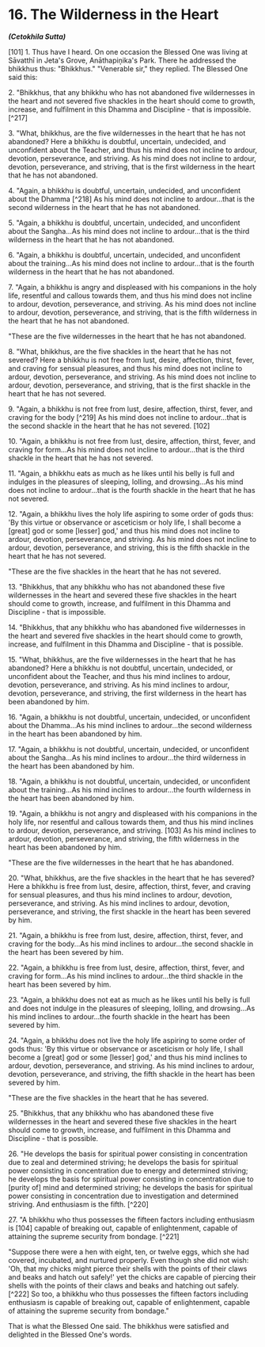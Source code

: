 # 16. The Wilderness in the Heart
***(Cetokhila Sutta)***

[101] 1. Thus have I heard. On one occasion the Blessed One was living at Sāvatthī in Jeta's Grove, Anāthapiṇ̣ika's Park. There he addressed the bhikkhus thus: "Bhikkhus." "Venerable sir," they replied. The Blessed One said this:

2\. "Bhikkhus, that any bhikkhu who has not abandoned five wildernesses in the heart and not severed five shackles in the heart should come to growth, increase, and fulfilment in this Dhamma and Discipline - that is impossible. [^217]

<!--pg-->
3\. "What, bhikkhus, are the five wildernesses in the heart that he has not abandoned? Here a bhikkhu is doubtful, uncertain, undecided, and unconfident about the Teacher, and thus his mind does not incline to ardour, devotion, perseverance, and striving. As his mind does not incline to ardour, devotion, perseverance, and striving, that is the first wilderness in the heart that he has not abandoned.

4\. "Again, a bhikkhu is doubtful, uncertain, undecided, and unconfident about the Dhamma [^218] As his mind does not incline to ardour...that is the second wilderness in the heart that he has not abandoned.

5\. "Again, a bhikkhu is doubtful, uncertain, undecided, and unconfident about the Sangha...As his mind does not incline to ardour...that is the third wilderness in the heart that he has not abandoned.

6\. "Again, a bhikkhu is doubtful, uncertain, undecided, and unconfident about the training...As his mind does not incline to ardour...that is the fourth wilderness in the heart that he has not abandoned.

7\. "Again, a bhikkhu is angry and displeased with his companions in the holy life, resentful and callous towards them, and thus his mind does not incline to ardour, devotion, perseverance,
and striving. As his mind does not incline to ardour, devotion, perseverance, and striving, that is the fifth wilderness in the heart that he has not abandoned.

"These are the five wildernesses in the heart that he has not abandoned.

<!--pg-->
8\. "What, bhikkhus, are the five shackles in the heart that he has not severed? Here a bhikkhu is not free from lust, desire, affection, thirst, fever, and craving for sensual pleasures, and thus his mind does not incline to ardour, devotion, perseverance, and striving. As his mind does not incline to ardour, devotion, perseverance, and striving, that is the first shackle in the heart that he has not severed.

9\. "Again, a bhikkhu is not free from lust, desire, affection, thirst, fever, and craving for the body [^219] As his mind does not incline to ardour...that is the second shackle in the heart that he has not severed. [102]

10\. "Again, a bhikkhu is not free from lust, desire, affection, thirst, fever, and craving for form...As his mind does not incline to ardour...that is the third shackle in the heart that he has not severed.

11\. "Again, a bhikkhu eats as much as he likes until his belly is full and indulges in the pleasures of sleeping, lolling, and drowsing...As his mind does not incline to ardour...that is the fourth shackle in the heart that he has not severed.

12\. "Again, a bhikkhu lives the holy life aspiring to some order of gods thus: 'By this virtue or observance or asceticism or holy life, I shall become a [great] god or some [lesser] god,' and thus his mind does not incline to ardour, devotion, perseverance, and striving. As his mind does not incline to ardour, devotion, perseverance, and striving, this is the fifth shackle in the heart that he has not severed.

"These are the five shackles in the heart that he has not severed.

<!--pg-->
13\. "Bhikkhus, that any bhikkhu who has not abandoned these five wildernesses in the heart and severed these five shackles in the heart should come to growth, increase, and fulfilment in this Dhamma and Discipline - that is impossible.

14\. "Bhikkhus, that any bhikkhu who has abandoned five wildernesses in the heart and severed five shackles in the heart should come to growth, increase, and fulfilment in this Dhamma and Discipline - that is possible.

15\. "What, bhikkhus, are the five wildernesses in the heart that he has abandoned? Here a bhikkhu is not doubtful, uncertain, undecided, or unconfident about the Teacher, and thus his mind inclines to ardour, devotion, perseverance, and striving. As his mind inclines to ardour, devotion, perseverance, and striving, the first wilderness in the heart has been abandoned by him.

16\. "Again, a bhikkhu is not doubtful, uncertain, undecided, or unconfident about the Dhamma...As his mind inclines to ardour...the second wilderness in the heart has been abandoned by him.

17\. "Again, a bhikkhu is not doubtful, uncertain, undecided, or unconfident about the Sangha...As his mind inclines to ardour...the third wilderness in the heart has been abandoned by him.

18\. "Again, a bhikkhu is not doubtful, uncertain, undecided, or unconfident about the training...As his mind inclines to ardour...the fourth wilderness in the heart has been abandoned by him.

19\. "Again, a bhikkhu is not angry and displeased with his companions in the holy life, nor resentful and callous towards them, and thus his mind inclines to ardour, devotion, perseverance, and striving. [103] As his mind inclines to ardour, devotion, perseverance, and striving, the fifth wilderness in the heart has been abandoned by him.

"These are the five wildernesses in the heart that he has abandoned.

<!--pg-->
20\. "What, bhikkhus, are the five shackles in the heart that he has severed? Here a bhikkhu is free from lust, desire, affection, thirst, fever, and craving for sensual pleasures, and thus his mind inclines to ardour, devotion, perseverance, and striving. As his mind inclines to ardour, devotion, perseverance, and striving, the first shackle in the heart has been severed by him.

21\. "Again, a bhikkhu is free from lust, desire, affection, thirst, fever, and craving for the body...As his mind inclines to ardour...the second shackle in the heart has been severed by him.

22\. "Again, a bhikkhu is free from lust, desire, affection, thirst, fever, and craving for form...As his mind inclines to ardour...the third shackle in the heart has been severed by him.

23\. "Again, a bhikkhu does not eat as much as he likes until his belly is full and does not indulge in the pleasures of sleeping,
lolling, and drowsing...As his mind inclines to ardour...the fourth shackle in the heart has been severed by him.

24\. "Again, a bhikkhu does not live the holy life aspiring to some order of gods thus: 'By this virtue or observance or asceticism or holy life, I shall become a [great] god or some [lesser] god,' and thus his mind inclines to ardour, devotion, perseverance, and striving. As his mind inclines to ardour, devotion, perseverance, and striving, the fifth shackle in the heart has been severed by him.

"These are the five shackles in the heart that he has severed.

<!--pg-->
25\. "Bhikkhus, that any bhikkhu who has abandoned these five wildernesses in the heart and severed these five shackles in the heart should come to growth, increase, and fulfilment in this Dhamma and Discipline - that is possible.

26\. "He develops the basis for spiritual power consisting in concentration due to zeal and determined striving; he develops the basis for spiritual power consisting in concentration due to energy and determined striving; he develops the basis for spiritual power consisting in concentration due to [purity of] mind and determined striving; he develops the basis for spiritual power consisting in concentration due to investigation and determined striving. And enthusiasm is the fifth. [^220]

27\. "A bhikkhu who thus possesses the fifteen factors including enthusiasm is [104] capable of breaking out, capable of enlightenment, capable of attaining the supreme security from bondage. [^221]

"Suppose there were a hen with eight, ten, or twelve eggs, which she had covered, incubated, and nurtured properly. Even though she did not wish: 'Oh, that my chicks might pierce their shells with the points of their claws and beaks and hatch out safely!' yet the chicks are capable of piercing their shells with the points of their claws and beaks and hatching out safely. [^222] So too, a bhikkhu who thus possesses the fifteen factors including enthusiasm is capable of breaking out, capable of enlightenment, capable of attaining the supreme security from bondage."

That is what the Blessed One said. The bhikkhus were satisfied and delighted in the Blessed One's words.